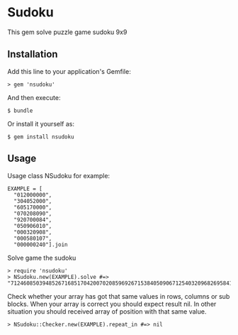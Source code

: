# Sudoku

This gem solve puzzle game sudoku 9x9

## Installation

Add this line to your application's Gemfile:

    > gem 'nsudoku'

And then execute:

    $ bundle

Or install it yourself as:

    $ gem install nsudoku

## Usage

Usage class NSudoku for example:

    EXAMPLE = [
      "012000000",
      "304052000",
      "605170000",
      "070208090",
      "920700084",
      "050906010",
      "000320908",
      "000580107",
      "000000240"].join

Solve game the sudoku

    > require 'nsudoku'
    > NSudoku.new(EXAMPLE).solve #=> "712460850394852671685170420070208596926715384050906712540320968269584137030690245"

Check whether your array has got that same values in rows, columns or sub blocks. When your array is correct you should expect result nil.
In other situation you should received array of position with that same value.

    > NSudoku::Checker.new(EXAMPLE).repeat_in #=> nil

